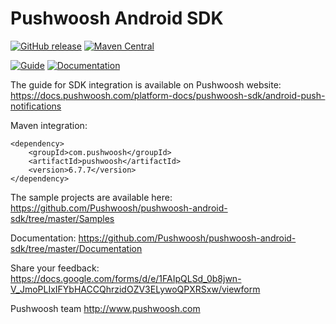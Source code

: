 Pushwoosh Android SDK
=====================
[![GitHub release](https://img.shields.io/github/release/Pushwoosh/pushwoosh-android-sdk.svg?style=flat-square)](https://github.com/Pushwoosh/pushwoosh-android-sdk/releases) 
[![Maven Central](https://maven-badges.herokuapp.com/maven-central/com.pushwoosh/pushwoosh/badge.svg)](https://maven-badges.herokuapp.com/maven-central/com.pushwoosh/pushwoosh)

[![Guide](https://img.shields.io/badge/guide-latest-brightgreen.svg?style=flat-square)](https://docs.pushwoosh.com/platform-docs/pushwoosh-sdk/android-push-notifications)
[![Documentation](https://img.shields.io/badge/docs-latest-brightgreen.svg?style=flat-square)](https://github.com/Pushwoosh/pushwoosh-android-sdk/tree/master/Documentation)

The guide for SDK integration is available on Pushwoosh website:  
https://docs.pushwoosh.com/platform-docs/pushwoosh-sdk/android-push-notifications

Maven integration:

	<dependency>
  		<groupId>com.pushwoosh</groupId>
  		<artifactId>pushwoosh</artifactId>
  		<version>6.7.7</version>
	</dependency>

The sample projects are available here:  
https://github.com/Pushwoosh/pushwoosh-android-sdk/tree/master/Samples

Documentation:
https://github.com/Pushwoosh/pushwoosh-android-sdk/tree/master/Documentation

Share your feedback:
https://docs.google.com/forms/d/e/1FAIpQLSd_0b8jwn-V_JmoPLIxIFYbHACCQhrzidOZV3ELywoQPXRSxw/viewform

Pushwoosh team
http://www.pushwoosh.com

